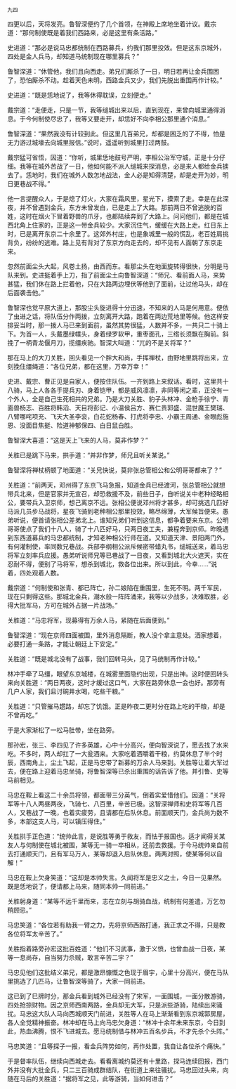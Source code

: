    九四 

   四更以后，天将发亮。鲁智深便约了几个首领，在神殿上席地坐着计议。戴宗道：“那何制使既是着我们西路来，必是这里有条活路。”

   史进道：“那必是说马忠都统制在西路募兵，约我们那里投效。但是这东京城外，四处是金人兵马，却知道马统制现在哪里募兵？”

   鲁智深道：“休管他，我们且向西走。弟兄们厮杀了一日，明日若再让金兵围困了，恐怕厮杀不动。趁着天色未明，西路金兵又少，我们先脱出重围再作计较。”

   史进道：“既是恁地说了，我等休得耽误，立刻便走。”

   戴宗道：“走便走，只是一节，我等缒城出来以后，直到现在，来曾向城里通得消息。于今何制使尽忠了，我等又要走开，却恁好不向李相公那里通个消息。”

   鲁智深道：“果然我没有计较到此。但这里几百弟兄，却都是困乏的了不得，怕是无力游过城壕去向城里报信。”说时，遥遥听到城里打过两鼓。

   戴宗猛可省悟，因道：“你听，城里恁地鼓号严明，李相公治军守城，正是十分仔细。我等在城外苦战了一日，他如何能不派人缒城来探消息，必是来人都给金兵掳去了。恁地时，我们在城外人数怎地战法，金人必是知得清楚，却是走开为妙，明日更巷战不得。”

   他一言提醒众人，于是熄了灯火，大家在霜风里，星光下，摸索了走。幸是在此深夜，并不曾遇到金兵，东方未曾发白，已是走上了大路。那前两日不曾逃脱的百姓，这时在烟火下冒着野兽的爪牙，也都陆续奔到了大路上。问问他们，都是在城西北角上住家的，正是这一带金兵较少。大家沉住气，缓缓在大路上走。红日东上时，已是离开东京二十余里了。这郊外村庄，也是象城里一般的慌乱，老百姓肩挑背负，纷纷的逃难。路上见有背对了东京方向走去的，却不见有人面朝了东京走来。

   忽然前面尘头大起，风卷土扬，由西而东。看那尘头在地面旋转得很快，分明是马队来到。史进挺着手上刀，指了前面尘土向鲁智深道：“师兄、看前面人马，来势甚猛，我们休在路上拦着他，只在大路两边埋伏等他到了面前，让过他马头，却在后面袭击他。”

   鲁智深也觉平原大道上，那股尘头旋进得十分迅速，不知来的人马是何用意。便依了虫进之话，将队伍分作两拨，立刻离开大路，跑着在两边荒地里等候。他这样安排妥当时，那一拨人马已来到面前，虽然其势很猛，人数并不多，一共只二十骑上下。为首一人，头戴墨绿幞头，身着绿罗软甲，重枣面孔，三绺长须飘在胸前。斜挽了一柄青龙偃月刀，揽缰疾驰。智深大叫道：“兀的不是关将军？”

   那在马上的大刀关胜，回头看见一个胖大和尚，手挥禅杖，由野地里跳将出来，立刻挽住缰绳道：“各位兄弟，都在这里，万幸万幸！”

   史进、戴宗、曹正见是自家人，便按住队伍。一齐到路上来叙话。看时，这里共十八骑，马上人各各手提兵刃、身着铠甲，都是威风凛凛，非同等闲之辈，正没有一个外人，全是自己生死相共的兄弟。乃是大刀关胜、豹子头林冲、金枪手徐宁、青面兽杨志、百胜将韩滔、天目将彭记、小温侯吕方、赛仁贵郭盛、混世魔王樊瑞、八臂哪咤项充、飞天大圣李衮，白花蛇杨春、打虎将李忠、小霸王周通、金眼彪施恩、没面目焦挺、险道神郁保四、白日鼠白胜。

   鲁智深大喜道：“这是天上飞来的人马，莫非作梦？”

   关胜已是跳下马来，拱手道：“并非作梦，师兄且听关某说。”

   鲁智深将禅杖柄顿了地面道：“关兄快说，莫非张总管相公和公明哥哥都来了？”

   关胜道：“前两天，邓州得了东京飞马急报，知道金兵已经渡河，张总管相公就想带兵北来，但是官家并无宣召，却恐救援不及，前些日子，自听说关中老种经略相公，要带兵入卫京师，想己离京不远。张相公便说邓州将才甚多，却可挑选几匹好马派几员步马战将，星夜飞骑到老种相公那里投效，略尽绵薄，大军候旨便来。愚弟听说，便首请张相公差弟北上。谁知兄弟们听到这信息，都争着要来东京。公明哥哥使点了我们十八人，骑了十八匹好马，只两日夜工夫，兼程奔到京师。昨晚遇到东西道募兵的马忠都统制，才知老种相公行师在道。又知道天津、景阳两门外，有何灌制使，率同数兄巷战。兵部李纲相公派斥候密带蜡丸书，缒城送来，着马忠将军立刻率兵应援。愚弟听说师兄等已巷战了一日夜，又看到城北大火遮天，实在忍耐不得，便别了马将军，想杀到城北，救各位出来。所以到此，今幸……”说着，四处观着人数。

   戴宗道：“何制使和张青、都已阵亡，孙二娘陷在重围里，生死不明。两千军民，现在只剩得这些。那城北金兵，潮水般一阵阵涌来，我等以少战多，决难取胜，必得大批军马，方可在城外占据一片战场。”

   关胜道：“马忠将军，现募得有万余人马，紧随在后面便到。”

   鲁智深道：“现在京师四面被围，里外消息隔断，教人没个拿主意处。洒家想着，必要打通一条路，才能让朝廷上下安定。”

   关胜道：“既是城北没有了战事，我们回转马头，见了马统制再作计较。”

   林冲手牵了马缰，眼望东京城楼，在城雾里面隐约出现，只是出神。这时便回转头来向关胜道：“两日两夜，这时才缓过这口气，大家在路旁休息一会也好。那旁有几户人家，我们且讨碗井水喝，吃些干粮。”

   关胜道：“只管摧马趱路，却忘了饥饿。正是昨夜二更时分在路上吃的干粮，却是不曾再吃。”

   于是大家渐松了一松马肚带，坐在路旁。

   那孙宏，张三、李四见了许多英雄，心中十分高兴，便向智深说了，愿去找了水来吃。不多时，两人却扛了一大瓮酒来。大家吃着酒嚼着干粮，约莫休息了半个时辰，西南角上，尘土飞起，正是马忠带了新募的万余人马来到。关胜等让着大军过去，便在路上迎着马忠坐骑，将鲁智深等已杀出重围的话告诉了他。并引鲁、史等马前相见。

   马忠在鞍上看这二十余员将领，都面带三分英气，倒着实爱惜他们。因道：“关将军等十八人两昼两夜，飞骑七、八百里，辛苦已极。这智深禅师和史将军等几百人，又巷战了一晚，也着实疲劳，且请都在后队休息。前面顺天门，金兵尚为数不多，本部这支人马，可以镇压得住。”

   关胜拱手正色道：“统帅此言，是说胜等勇于救友，而怯于报国也。适才闻得关某友人与何制使在城北被围，某等无一骑一卒相从，还前去救援。于今马统帅亲自前去打通顺天门，且有军马万人，某等却退入后队休息。两两对照，使某等何以自解！”

   马忠在鞍上欠身笑道：“这却是本帅失言。久闻将军是忠义之士，今日一见果然。既是恁地说了，便请都上马来，随同本帅一同前进。”

   关胜躬身道：“某等不远千里而来，志在立刻与胡骑血战，统制有何差遣，万乞勿稍顾忌。”

   马忠笑道：“各位若有助我一臂之力，先将京师西路打通，我正求之不得，只是教各位将军太辛苦了。”

   关胜指着路旁孙宏这批百姓道：“他们不习武事，激于义愤，也曾血战一日夜，某等一息尚存，自当努力杀贼，敢言辛苦二宇？”

   马忠见他们这批结义弟兄，都是激昂慷慨之色现于眉宇，心里十分高兴，便在马队里挑选了几匹马，让鲁智深等骑了，大家一同前进。

   这已到了巳牌时分，那金兵看到城外已经没有了宋军，一面围城，一面分散游骑，四处抢掠财物。因之京师西南两路，金兵却无大军，只是派些游骑，陆续出来骚扰。马忠这大队人马向西城顺天门前进，关胜等人在马上渐渐看到东京城郭房屋，各人全觉精神振奋。林冲却在马上向马忠欠身道：“林冲十余年未来东京，今日到此，热血沸腾，恨不飞进城去。愿马统制借与林冲五百名步兵，不才先杀个头阵。”

   马忠笑道：“且等探子一报，看金兵阵势如何，再作处置，我自让各位杀个痛快。”

   于是督率队伍，继续向西城走去。看看离城约莫还有十里路，探马连续回报，西门外并没有大批金兵，只二三百骑成群结队，在街道上来往骚扰。马忠回过头来，向随在马后的关胜道：“据将军之见，此等游骑，当如何进击？”

